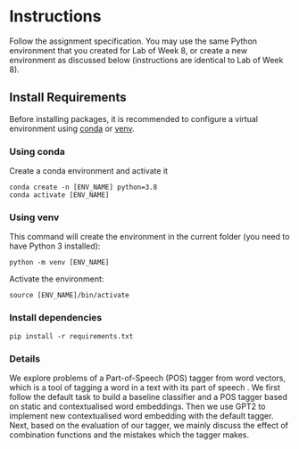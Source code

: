 # Instructions

Follow the assignment specification. You may use the same Python environment that you created for Lab of Week 8,
or create a new environment as discussed below (instructions are identical to Lab of Week 8).

## Install Requirements
Before installing packages, it is recommended to configure a virtual environment using
[conda](https://docs.conda.io/en/latest/miniconda.html) or [venv](https://docs.python.org/3/library/venv.html).

### Using conda
Create a conda environment and activate it
```
conda create -n [ENV_NAME] python=3.8
conda activate [ENV_NAME]
```

### Using venv
This command will create the environment in the current folder (you need to have Python 3 installed):
```
python -m venv [ENV_NAME]
```
Activate the environment:
```
source [ENV_NAME]/bin/activate
```

### Install dependencies
```
pip install -r requirements.txt
```
### Details
We explore problems of a Part-of-Speech (POS) tagger from word vectors, which is a tool of tagging a word in a text with its part of speech . We first follow the default task to build a baseline classifier and a POS tagger based on static and contextualised word embeddings. Then we use GPT2 to implement new contextualised word embedding with the default tagger. Next, based on the evaluation of our tagger, we mainly discuss the effect of combination functions and the mistakes which the tagger makes. 
